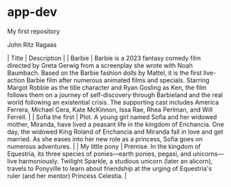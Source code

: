 # app-dev
My first repository

John Ritz Ragaas

| Title | Description |
| Barbie | Barbie is a 2023 fantasy comedy film directed by Greta Gerwig from a screenplay she wrote with Noah Baumbach. Based on the Barbie fashion dolls by Mattel, it is the first live-action Barbie film after numerous animated films and specials. Starring Margot Robbie as the title character and Ryan Gosling as Ken, the film follows them on a journey of self-discovery through Barbieland and the real world following an existential crisis. The supporting cast includes America Ferrera, Michael Cera, Kate McKinnon, Issa Rae, Rhea Perlman, and Will Ferrell. |
| Sofia the first | 
Plot. A young girl named Sofia and her widowed mother, Miranda, have lived a peasant life in the kingdom of Enchancia. One day, the widowed King Roland of Enchancia and Miranda fall in love and get married. As she eases into her new role as a princess, Sofia goes on numerous adventures. |
| My little pony | Premise. In the kingdom of Equestria, its three species of ponies—earth ponies, pegasi, and unicorns—live harmoniously. Twilight Sparkle, a studious unicorn (later an alicorn), travels to Ponyville to learn about friendship at the urging of Equestria's ruler (and her mentor) Princess Celestia. |
